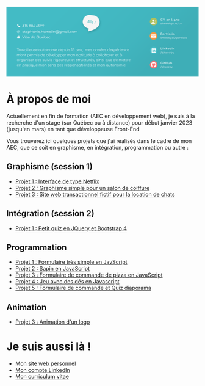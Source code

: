 ![alt text](./bandeau.png)

# À propos de moi 

Actuellement en fin de formation (AEC en développement web), je suis à la recherche d'un stage (sur Québec ou à distance) pour début janvier 2023 (jusqu'en mars) en tant que développeuse Front-End

Vous trouverez ici quelques projets que j'ai réalisés dans le cadre de mon AEC, que ce soit en graphisme, en intégration, programmation ou autre :

## Graphisme (session 1)

- [Projet 1 : Interface de type Netflix](https://github.com/Shweeby/aec-sess1-graph-projet1)
- [Projet 2 : Graphisme simple pour un salon de coiffure](https://github.com/Shweeby/aec-sess1-graph-projet2)
- [Projet 3 : Site web transactionnel fictif pour la location de chats](https://github.com/Shweeby/aec-sess1-graph-projet3)

## Intégration (session 2)

- [Projet 1 : Petit quiz en JQuery et Bootstrap 4](https://github.com/Shweeby/aec-sess2-integ-projet1)

## Programmation 

- [Projet 1 : Formulaire très simple en JavScript](https://github.com/Shweeby/aec-sess2-prog-projet1)
- [Projet 2 : Sapin en JavaScript](https://github.com/Shweeby/aec-sess2-prog-projet2)
- [Projet 3 : Formulaire de commande de pizza en JavaScript](https://github.com/Shweeby/aec-sess2-prog-projet3)
- [Projet 4 : Jeu avec des dés en Javascript](https://github.com/Shweeby/aec-sess2-prog-projet4)
- [Projet 5 : Formulaire de commande et Quiz diaporama](https://github.com/Shweeby/aec-sess2-prog-projet5)

## Animation 

- [Projet 3 : Animation d'un logo](https://github.com/Shweeby/aec-sess2-anim-projet3)

# Je suis aussi là !  

- [Mon site web personnel](http://www.shweeby.ca)
- [Mon compte LinkedIn](https://www.linkedin.com/in/shweeby/)
- [Mon curriculum vitae](http://shweeby.ca/CV-Stephanie-Hamelin-2022.pdf)





